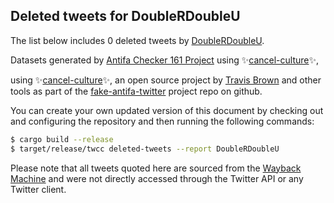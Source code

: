 ## Deleted tweets for DoubleRDoubleU

The list below includes 0 deleted tweets by
[DoubleRDoubleU](https://twitter.com/DoubleRDoubleU).



Datasets generated by [Antifa Checker 161 Project](https://twitter.com/antifacheck161) using ✨[cancel-culture](https://github.com/travisbrown/cancel-culture)✨,
 
using ✨[cancel-culture](https://github.com/travisbrown/cancel-culture)✨, an open source project by 
[Travis Brown](https://twitter.com/travisbrown) and other tools as part of the 
[fake-antifa-twitter](https://github.com/antifacheck161/fake-antifa-twitter) project repo on github.

You can create your own updated version of this document by checking out and configuring the
repository and then running the following commands:

```bash
$ cargo build --release
$ target/release/twcc deleted-tweets --report DoubleRDoubleU
```

Please note that all tweets quoted here are sourced from the
[Wayback Machine](https://web.archive.org) and were not directly accessed through the Twitter API or
any Twitter client.

